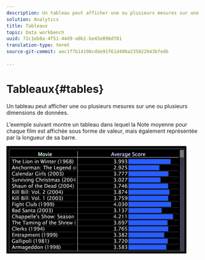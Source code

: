 ```yaml
---
description: Un tableau peut afficher une ou plusieurs mesures sur une ou plusieurs dimensions de données.
solution: Analytics
title: Tableaux
topic: Data workbench
uuid: 72c1eb8a-4f51-44d9-a0b1-be45e896d781
translation-type: tm+mt
source-git-commit: aec1f7b14198cdde91f61d490a235022943bfedb

---
```



# Tableaux{#tables}

Un tableau peut afficher une ou plusieurs mesures sur une ou plusieurs dimensions de données.

L’exemple suivant montre un tableau dans lequel la Note moyenne pour chaque film est affichée sous forme de valeur, mais également représentée par la longueur de sa barre.

![](assets/vis_Table.png)

